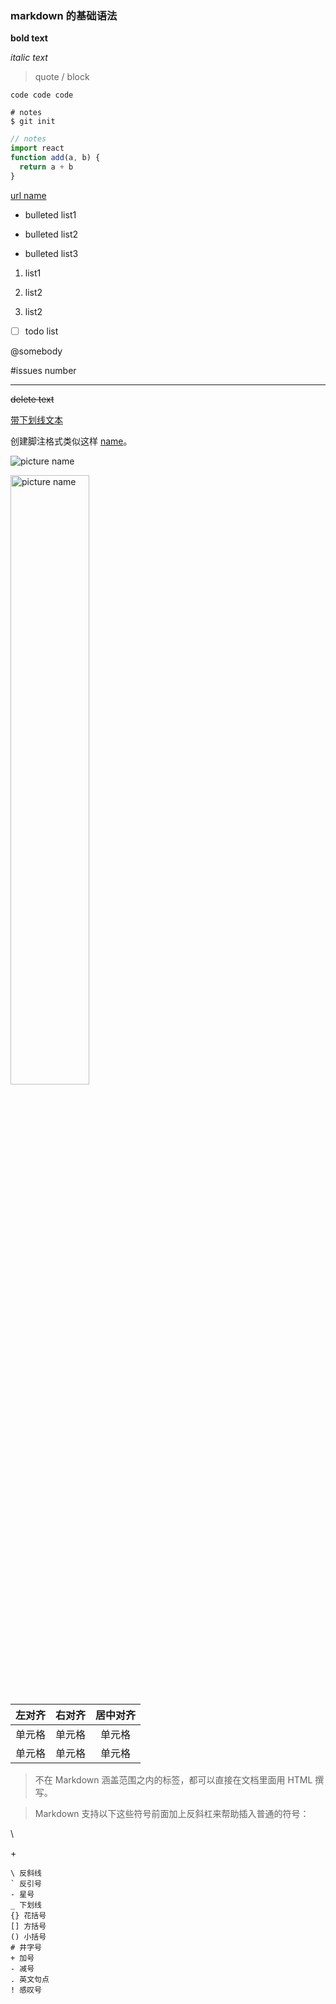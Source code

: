### markdown 的基础语法

**bold text**

_italic text_

> quote / block

`code code code`

```shell
# notes
$ git init
```

```javascript
// notes
import react
function add(a, b) {
  return a + b
}
```

[url name](url)

- bulleted list1

- bulleted list2

- bulleted list3

1. list1

2. list2

3. list2

- [ ] todo list

@somebody

#issues number

---

~~delete text~~

<u>带下划线文本</u>

创建脚注格式类似这样 [name]。

[name]: 注脚注脚注脚

![picture name](url)

<img src="123.png" alt="picture name" width="50%">

| 左对齐 | 右对齐 | 居中对齐 |
| :----- | -----: | :------: |
| 单元格 | 单元格 |  单元格  |
| 单元格 | 单元格 |  单元格  |

> 不在 Markdown 涵盖范围之内的标签，都可以直接在文档里面用 HTML 撰写。

> Markdown 支持以下这些符号前面加上反斜杠来帮助插入普通的符号：

\\

\+

```
\ 反斜线
` 反引号
- 星号
_ 下划线
{} 花括号
[] 方括号
() 小括号
# 井字号
+ 加号
- 减号
. 英文句点
! 感叹号
```

